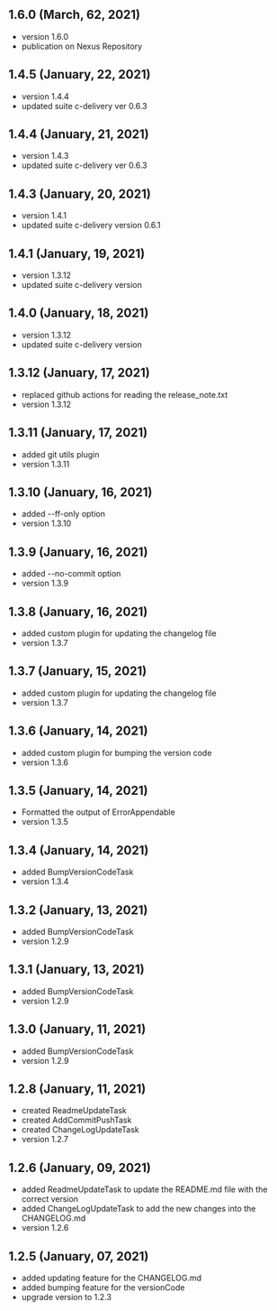## 1.6.0 (March, 62, 2021)
* version 1.6.0
* publication on Nexus Repository

## 1.4.5 (January, 22, 2021)
* version 1.4.4
* updated suite c-delivery ver 0.6.3

## 1.4.4 (January, 21, 2021)
* version 1.4.3
* updated suite c-delivery ver 0.6.3

## 1.4.3 (January, 20, 2021)
* version 1.4.1
* updated suite c-delivery version 0.6.1

## 1.4.1 (January, 19, 2021)
* version 1.3.12
* updated suite c-delivery version

## 1.4.0 (January, 18, 2021)
* version 1.3.12
* updated suite c-delivery version

## 1.3.12 (January, 17, 2021)
* replaced github actions for reading the release_note.txt
* version 1.3.12

## 1.3.11 (January, 17, 2021)
* added git utils plugin
* version 1.3.11

## 1.3.10 (January, 16, 2021)
* added --ff-only option
* version 1.3.10

## 1.3.9 (January, 16, 2021)
* added --no-commit option
* version 1.3.9

## 1.3.8 (January, 16, 2021)
* added custom plugin for updating the changelog file
* version 1.3.7

## 1.3.7 (January, 15, 2021)
* added custom plugin for updating the changelog file
* version 1.3.7

## 1.3.6 (January, 14, 2021) 
* added custom plugin for bumping the version code
* version 1.3.6 

## 1.3.5 (January, 14, 2021) 
* Formatted the output of ErrorAppendable
* version 1.3.5 

## 1.3.4 (January, 14, 2021) 
* added BumpVersionCodeTask
* version 1.3.4 

## 1.3.2 (January, 13, 2021) 
* added BumpVersionCodeTask
* version 1.2.9 

## 1.3.1 (January, 13, 2021) 
* added BumpVersionCodeTask
* version 1.2.9 

## 1.3.0 (January, 11, 2021) 
* added BumpVersionCodeTask
* version 1.2.9 

## 1.2.8 (January, 11, 2021) 
* created ReadmeUpdateTask
* created AddCommitPushTask
* created ChangeLogUpdateTask
* version 1.2.7 

## 1.2.6 (January, 09, 2021) 
* added ReadmeUpdateTask to update the README.md file with the correct version
* added ChangeLogUpdateTask to add the new changes into the CHANGELOG.md
* version 1.2.6 

## 1.2.5 (January, 07, 2021)
* added updating feature for the CHANGELOG.md
* added bumping feature for the versionCode
* upgrade version to 1.2.3